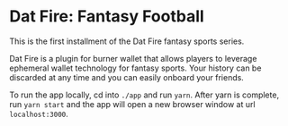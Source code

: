 # Dat Fire: Fantasy Football

This is the first installment of the Dat Fire fantasy sports series.

Dat Fire is a plugin for burner wallet that allows players to leverage
ephemeral wallet technology for fantasy sports. Your history can be discarded
at any time and you can easily onboard your friends.

To run the app locally, cd into `./app` and run `yarn`. After yarn is complete, run
`yarn start` and the app will open a new browser window at url `localhost:3000`.
